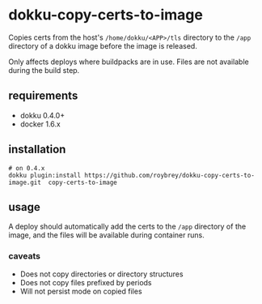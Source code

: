 # dokku-copy-certs-to-image

Copies certs from the host's `/home/dokku/<APP>/tls` directory to the `/app` directory of a dokku image before the image is released.

Only affects deploys where buildpacks are in use. Files are not available during the build step.

## requirements

- dokku 0.4.0+
- docker 1.6.x

## installation

```shell
# on 0.4.x
dokku plugin:install https://github.com/roybrey/dokku-copy-certs-to-image.git  copy-certs-to-image
```

## usage

A deploy should automatically add the certs to the `/app` directory of the image, and the files will be available during container runs.

### caveats

- Does not copy directories or directory structures
- Does not copy files prefixed by periods
- Will not persist mode on copied files
